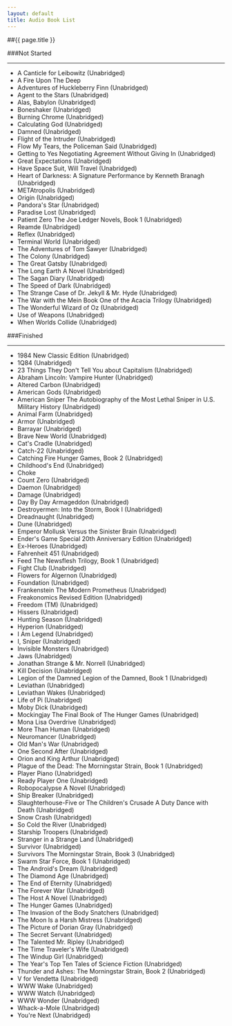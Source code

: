 ```yaml
---
layout: default
title: Audio Book List
---
```


##{{ page.title }}

###Not Started
***
* A Canticle for Leibowitz (Unabridged)
* A Fire Upon The Deep
* Adventures of Huckleberry Finn (Unabridged)
* Agent to the Stars (Unabridged)
* Alas, Babylon (Unabridged)
* Boneshaker (Unabridged)
* Burning Chrome (Unabridged)
* Calculating God (Unabridged)
* Damned (Unabridged)
* Flight of the Intruder (Unabridged)
* Flow My Tears, the Policeman Said (Unabridged)
* Getting to Yes Negotiating Agreement Without Giving In (Unabridged)
* Great Expectations (Unabridged)
* Have Space Suit, Will Travel (Unabridged)
* Heart of Darkness: A Signature Performance by Kenneth Branagh (Unabridged)
* METAtropolis (Unabridged)
* Origin (Unabridged)
* Pandora's Star (Unabridged)
* Paradise Lost (Unabridged)
* Patient Zero The Joe Ledger Novels, Book 1 (Unabridged)
* Reamde (Unabridged)
* Reflex (Unabridged)
* Terminal World (Unabridged)
* The Adventures of Tom Sawyer (Unabridged)
* The Colony (Unabridged)
* The Great Gatsby (Unabridged)
* The Long Earth A Novel (Unabridged)
* The Sagan Diary (Unabridged)
* The Speed of Dark (Unabridged)
* The Strange Case of Dr. Jekyll & Mr. Hyde (Unabridged)
* The War with the Mein Book One of the Acacia Trilogy (Unabridged)
* The Wonderful Wizard of Oz (Unabridged)
* Use of Weapons (Unabridged)
* When Worlds Collide (Unabridged)

###Finished
***
* 1984 New Classic Edition (Unabridged)
* 1Q84 (Unabridged)
* 23 Things They Don't Tell You about Capitalism (Unabridged)
* Abraham Lincoln: Vampire Hunter (Unabridged)
* Altered Carbon (Unabridged)
* American Gods (Unabridged)
* American Sniper The Autobiography of the Most Lethal Sniper in U.S. Military History (Unabridged)
* Animal Farm (Unabridged)
* Armor (Unabridged)
* Barrayar (Unabridged)
* Brave New World (Unabridged)
* Cat's Cradle (Unabridged)
* Catch-22 (Unabridged)
* Catching Fire Hunger Games, Book 2 (Unabridged)
* Childhood's End (Unabridged)
* Choke
* Count Zero (Unabridged)
* Daemon (Unabridged)
* Damage (Unabridged)
* Day By Day Armageddon (Unabridged)
* Destroyermen: Into the Storm, Book I (Unabridged)
* Dreadnaught (Unabridged)
* Dune (Unabridged)
* Emperor Mollusk Versus the Sinister Brain (Unabridged)
* Ender's Game Special 20th Anniversary Edition (Unabridged)
* Ex-Heroes (Unabridged)
* Fahrenheit 451 (Unabridged)
* Feed The Newsflesh Trilogy, Book 1 (Unabridged)
* Fight Club (Unabridged)
* Flowers for Algernon (Unabridged)
* Foundation (Unabridged)
* Frankenstein The Modern Prometheus (Unabridged)
* Freakonomics Revised Edition (Unabridged)
* Freedom (TM) (Unabridged)
* Hissers (Unabridged)
* Hunting Season (Unabridged)
* Hyperion (Unabridged)
* I Am Legend (Unabridged)
* I, Sniper (Unabridged)
* Invisible Monsters (Unabridged)
* Jaws (Unabridged)
* Jonathan Strange & Mr. Norrell (Unabridged)
* Kill Decision (Unabridged)
* Legion of the Damned Legion of the Damned, Book 1 (Unabridged)
* Leviathan (Unabridged)
* Leviathan Wakes (Unabridged)
* Life of Pi (Unabridged)
* Moby Dick (Unabridged)
* Mockingjay The Final Book of The Hunger Games (Unabridged)
* Mona Lisa Overdrive (Unabridged)
* More Than Human (Unabridged)
* Neuromancer (Unabridged)
* Old Man's War (Unabridged)
* One Second After (Unabridged)
* Orion and King Arthur (Unabridged)
* Plague of the Dead: The Morningstar Strain, Book 1 (Unabridged)
* Player Piano (Unabridged)
* Ready Player One (Unabridged)
* Robopocalypse A Novel (Unabridged)
* Ship Breaker (Unabridged)
* Slaughterhouse-Five or The Children's Crusade A Duty Dance with Death (Unabridged)
* Snow Crash (Unabridged)
* So Cold the River (Unabridged)
* Starship Troopers (Unabridged)
* Stranger in a Strange Land (Unabridged)
* Survivor (Unabridged)
* Survivors The Morningstar Strain, Book 3 (Unabridged)
* Swarm Star Force, Book 1 (Unabridged)
* The Android's Dream (Unabridged)
* The Diamond Age (Unabridged)
* The End of Eternity (Unabridged)
* The Forever War (Unabridged)
* The Host A Novel (Unabridged)
* The Hunger Games (Unabridged)
* The Invasion of the Body Snatchers (Unabridged)
* The Moon Is a Harsh Mistress (Unabridged)
* The Picture of Dorian Gray (Unabridged)
* The Secret Servant (Unabridged)
* The Talented Mr. Ripley (Unabridged)
* The Time Traveler's Wife (Unabridged)
* The Windup Girl (Unabridged)
* The Year's Top Ten Tales of Science Fiction (Unabridged)
* Thunder and Ashes: The Morningstar Strain, Book 2 (Unabridged)
* V for Vendetta (Unabridged)
* WWW Wake (Unabridged)
* WWW Watch (Unabridged)
* WWW Wonder (Unabridged)
* Whack-a-Mole (Unabridged)
* You're Next (Unabridged)
